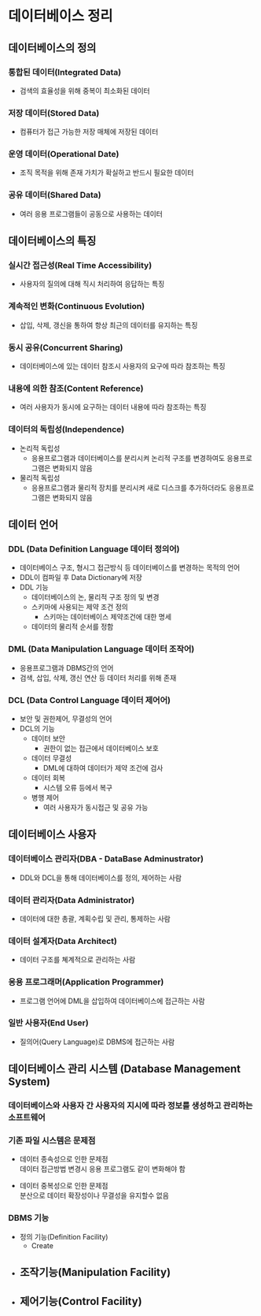 # 데이터베이스 정리

## 데이터베이스의 정의
### 통합된 데이터(Integrated Data) 
- 검색의 효율성을 위해 중복이 최소화된 데이터

### 저장 데이터(Stored Data)
- 컴퓨터가 접근 가능한 저장 매체에 저장된 데이터

### 운영 데이터(Operational Date)
- 조직 목적을 위해 존재 가치가 확실하고 반드시 필요한 데이터

### 공유 데이터(Shared Data)
- 여러 응용 프로그램들이 공동으로 사용하는 데이터

## 데이터베이스의 특징
### 실시간 접근성(Real Time Accessibility)
- 사용자의 질의에 대해 직시 처리하여 응답하는 특징

### 계속적인 변화(Continuous Evolution)
- 삽입, 삭제, 갱신을 통하여 항상 최근의 데이터를 유지하는 특징

### 동시 공유(Concurrent Sharing)
- 데이터베이스에 있는 데이터 참조시 사용자의 요구에 따라 참조하는 특징

### 내용에 의한 참조(Content Reference)
- 여러 사용자가 동시에 요구하는 데이터 내용에 따라 참조하는 특징

### 데이터의 독립성(Independence)
- 논리적 독립성
    - 응용프로그램과 데이터베이스를 분리시켜 논리적 구조를 변경하여도 응용프로그램은 변화되지 않음
- 물리적 독립성
    - 응용프로그램과 물리적 장치를 분리시켜 새로 디스크를 추가하더라도 응용프로그램은 변화되지 않음

## 데이터 언어
### DDL (Data Definition Language 데이터 정의어)
- 데이터베이스 구조, 형시그 접근방식 등 데이터베이스를 변경하는 목적의 언어
- DDL이 컴파일 후 Data Dictionary에 저장
- DDL 기능
    - 데이터베이스의 논, 물리적 구조 정의 및 변경
    - 스키마에 사용되는 제약 조건 정의
        - 스키마는 데이터베이스 제약조건에 대한 명세
    - 데이터의 물리적 순서를 정함

### DML (Data Manipulation Language 데이터 조작어)
- 응용프로그램과 DBMS간의 언어
- 검색, 삽입, 삭제, 갱신 연산 등 데이터 처리를 위해 존재

### DCL (Data Control Language 데이터 제어어)
- 보안 및 권한제어, 무결성의 언어
- DCL의 기능
    - 데이터 보안
        - 권한이 없는 접근에서 데이터베이스 보호
    - 데이터 무결성
        - DML에 대하여 데이터가 제약 조건에 검사
    - 데이터 회복
        - 시스템 오류 등에서 복구
    - 병행 제어
        - 여러 사용자가 동시접근 및 공유 가능

## 데이터베이스 사용자
### 데이터베이스 관리자(DBA - DataBase Adminustrator)
- DDL와 DCL을 통해 데이터베이스를 정의, 제어하는 사람

### 데이터 관리자(Data Administrator)
- 데이터에 대한 총괄, 계획수립 및 관리, 통제하는 사람

### 데이터 설계자(Data Architect)
- 데이터 구조를 쳬계적으로 관리하는 사람

### 응용 프로그래머(Application Programmer)
- 프로그램 언어에 DML을 삽입하여 데이터베이스에 접근하는 사람

### 일반 사용자(End User)
- 질의어(Query Language)로 DBMS에 접근하는 사람

## 데이터베이스 관리 시스템 (Database Management System)
### 데이터베이스와 사용자 간 사용자의 지시에 따라 정보를 생성하고 관리하는 소프트웨어

### 기존 파일 시스템은 문제점
- 데이터 종속성으로 인한 문제점
<br> 데이터 접근방법 변경시 응용 프로그램도 같이 변화해야 함

- 데이터 중복성으로 인한 문제점
<br> 분산으로 데이터 확장성이나 무결성을 유지할수 없음

### DBMS 기능
- 정의 기능(Definition Facility)
    - Create
- 조작기능(Manipulation Facility)
    - 
- 제어기능(Control Facility)
    - 


 
